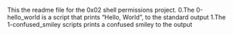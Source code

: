 This the readme file for the 0x02 shell permissions project.
0.The 0-hello_world is a script that prints “Hello, World”, to the standard output
1.The 1-confused_smiley scripts prints a confused smiley to the output
